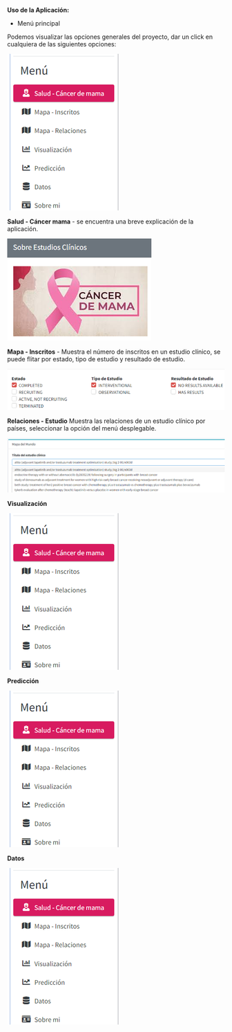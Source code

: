 **Uso de la Aplicación:**

- Menú principal

Podemos visualizar las opciones generales del proyecto, dar un click en cualquiera de las siguientes opciones:

![logo](../Imagenes/MenuPrincipal.png)

**Salud - Cáncer mama** - se encuentra una breve explicación de la aplicación.

![logo](../Imagenes/Inicio.png)

**Mapa - Inscritos** - Muestra el número de inscritos en un estudio clínico, se puede flitar por estado, tipo de estudio y resultado de estudio.

![logo](../Imagenes/CheckBox.png)

**Relaciones - Estudio** Muestra las relaciones de un estudio clínico por países, seleccionar la opción del menú desplegable.

![logo](../Imagenes/RelacionesEstudio.png)

**Visualización**

![logo](../Imagenes/MenuPrincipal.png)

**Predicción**

![logo](../Imagenes/MenuPrincipal.png)

**Datos**

![logo](../Imagenes/MenuPrincipal.png)
